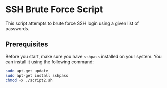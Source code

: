 # SSH Brute Force Script

This script attempts to brute force SSH login using a given list of passwords.

## Prerequisites

Before you start, make sure you have `sshpass` installed on your system. You can install it using the following command:

```bash
sudo apt-get update
sudo apt-get install sshpass
chmod +x ./script2.sh


